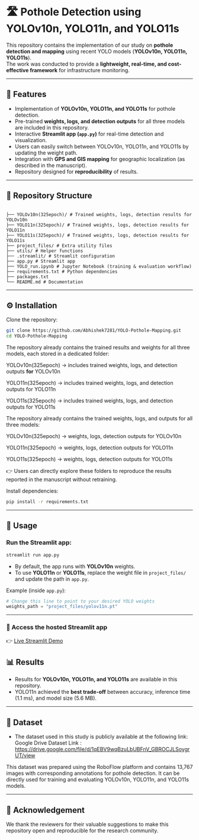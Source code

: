 # 🛣️ Pothole Detection using YOLOv10n, YOLO11n, and YOLO11s

This repository contains the implementation of our study on **pothole detection and mapping** using recent YOLO models (**YOLOv10n, YOLO11n, YOLO11s**).  
The work was conducted to provide a **lightweight, real-time, and cost-effective framework** for infrastructure monitoring.

---

## 📌 Features
- Implementation of **YOLOv10n, YOLO11n, and YOLO11s** for pothole detection.  
- Pre-trained **weights, logs, and detection outputs** for all three models are included in this repository.  
- Interactive **Streamlit app (`app.py`)** for real-time detection and visualization.  
- Users can easily switch between YOLOv10n, YOLO11n, and YOLO11s by updating the weight path.  
- Integration with **GPS and GIS mapping** for geographic localization (as described in the manuscript).  
- Repository designed for **reproducibility** of results.  

---

## 📂 Repository Structure
```

├── YOLOv10n(325epoch)/ # Trained weights, logs, detection results for YOLOv10n
├── YOLO11n(325epoch)/ # Trained weights, logs, detection results for YOLO11n
├── YOLO11s(325epoch)/ # Trained weights, logs, detection results for YOLO11s
├── project_files/ # Extra utility files
├── utils/ # Helper functions
├── .streamlit/ # Streamlit configuration
├── app.py # Streamlit app
├── YOLO_run.ipynb # Jupyter Notebook (training & evaluation workflow)
├── requirements.txt # Python dependencies
├── packages.txt
└── README.md # Documentation

````

---

## ⚙️ Installation
Clone the repository:
```bash
git clone https://github.com/Abhishek7281/YOLO-Pothole-Mapping.git
cd YOLO-Pothole-Mapping
````

 The repository already contains the trained results and weights for all three models, each stored in a dedicated folder:

 YOLOv10n(325epoch) → includes trained weights, logs, and detection outputs **for** YOLOv10n

 YOLO11n(325epoch) → includes trained weights, logs, and detection outputs for YOLO11n

 YOLO11s(325epoch) → includes trained weights, logs, and detection outputs for YOLO11s

 The repository already contains the trained weights, logs, and outputs for all three models:

YOLOv10n(325epoch) → weights, logs, detection outputs for YOLOv10n

YOLO11n(325epoch) → weights, logs, detection outputs for YOLO11n

YOLO11s(325epoch) → weights, logs, detection outputs for YOLO11s

👉 Users can directly explore these folders to reproduce the results reported in the manuscript without retraining.

Install dependencies:

```bash
pip install -r requirements.txt
```

---

## 🚀 Usage

### Run the Streamlit app:

```bash
streamlit run app.py
```

* By default, the app runs with **YOLOv10n** weights.
* To use **YOLO11n** or **YOLO11s**, replace the weight file in `project_files/` and update the path in `app.py`.

Example (inside `app.py`):

```python
# Change this line to point to your desired YOLO weights
weights_path = "project_files/yolov11n.pt"
```

---

### 🔹 Access the hosted Streamlit app  

👉 [Live Streamlit Demo](https://yolov10pothoholedetection1-gy4agffbzk76s8rszcu3jy.streamlit.app/)  


## 📊 Results

* Results for **YOLOv10n, YOLO11n, and YOLO11s** are available in this repository.
* YOLO11n achieved the **best trade-off** between accuracy, inference time (1.1 ms), and model size (5.6 MB).

---

## 📁 Dataset

* The dataset used in this study is publicly available at the following link:
Google Drive Dataset Link : https://drive.google.com/file/d/1qEBV9wqBzuLbUBFnV_GBROCJLSoygrUT/view

This dataset was prepared using the RoboFlow platform and contains 13,767 images with corresponding annotations for pothole detection. It can be directly used for training and evaluating YOLOv10n, YOLO11n, and YOLO11s models.

---

## 🙏 Acknowledgement

We thank the reviewers for their valuable suggestions to make this repository open and reproducible for the research community.
